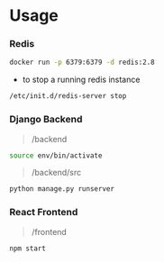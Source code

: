 # Usage
### Redis
```bash
docker run -p 6379:6379 -d redis:2.8  
```
* to stop a running redis instance
```bash
/etc/init.d/redis-server stop 
```
### Django Backend
> /backend
```bash
source env/bin/activate 
```
> /backend/src
```bash
python manage.py runserver
```
### React Frontend
> /frontend
```bash
npm start
```